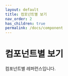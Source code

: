 ```yaml
---
layout: default
title: 컴포넌트별 보기
nav_order: 2
has_children: true
permalink: /docs/component
---
```


# 컴포넌트별 보기

컴포넌트별 레퍼런스입니다.
